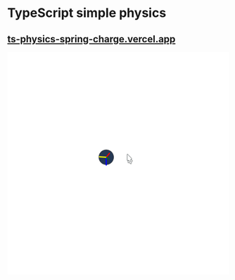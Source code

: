 # TypeScript simple physics

## [ts-physics-spring-charge.vercel.app](https://ts-physics-spring-charge.vercel.app/)

![demo](./preview.gif)